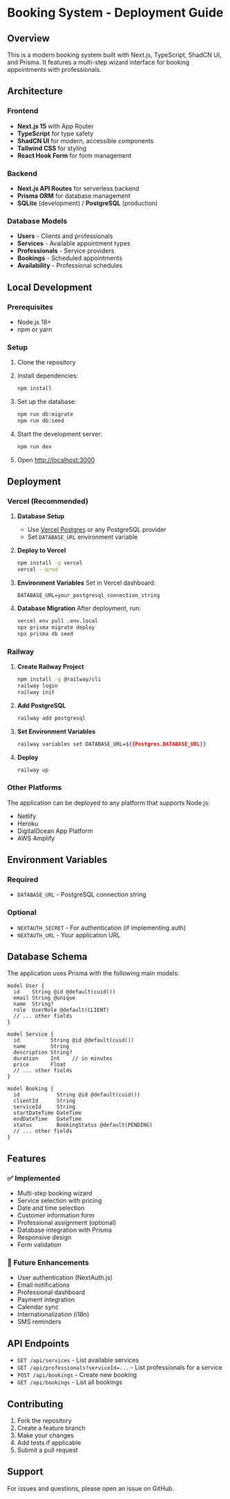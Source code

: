 # Booking System - Deployment Guide

## Overview

This is a modern booking system built with Next.js, TypeScript, ShadCN UI, and Prisma. It features a multi-step wizard interface for booking appointments with professionals.

## Architecture

### Frontend
- **Next.js 15** with App Router
- **TypeScript** for type safety
- **ShadCN UI** for modern, accessible components
- **Tailwind CSS** for styling
- **React Hook Form** for form management

### Backend
- **Next.js API Routes** for serverless backend
- **Prisma ORM** for database management
- **SQLite** (development) / **PostgreSQL** (production)

### Database Models
- **Users** - Clients and professionals
- **Services** - Available appointment types
- **Professionals** - Service providers
- **Bookings** - Scheduled appointments
- **Availability** - Professional schedules

## Local Development

### Prerequisites
- Node.js 18+ 
- npm or yarn

### Setup
1. Clone the repository
2. Install dependencies:
   ```bash
   npm install
   ```

3. Set up the database:
   ```bash
   npm run db:migrate
   npm run db:seed
   ```

4. Start the development server:
   ```bash
   npm run dev
   ```

5. Open [http://localhost:3000](http://localhost:3000)

## Deployment

### Vercel (Recommended)

1. **Database Setup**
   - Use [Vercel Postgres](https://vercel.com/storage/postgres) or any PostgreSQL provider
   - Set `DATABASE_URL` environment variable

2. **Deploy to Vercel**
   ```bash
   npm install -g vercel
   vercel --prod
   ```

3. **Environment Variables**
   Set in Vercel dashboard:
   ```
   DATABASE_URL=your_postgresql_connection_string
   ```

4. **Database Migration**
   After deployment, run:
   ```bash
   vercel env pull .env.local
   npx prisma migrate deploy
   npx prisma db seed
   ```

### Railway

1. **Create Railway Project**
   ```bash
   npm install -g @railway/cli
   railway login
   railway init
   ```

2. **Add PostgreSQL**
   ```bash
   railway add postgresql
   ```

3. **Set Environment Variables**
   ```bash
   railway variables set DATABASE_URL=${{Postgres.DATABASE_URL}}
   ```

4. **Deploy**
   ```bash
   railway up
   ```

### Other Platforms

The application can be deployed to any platform that supports Node.js:
- Netlify
- Heroku
- DigitalOcean App Platform
- AWS Amplify

## Environment Variables

### Required
- `DATABASE_URL` - PostgreSQL connection string

### Optional
- `NEXTAUTH_SECRET` - For authentication (if implementing auth)
- `NEXTAUTH_URL` - Your application URL

## Database Schema

The application uses Prisma with the following main models:

```prisma
model User {
  id    String @id @default(cuid())
  email String @unique
  name  String?
  role  UserRole @default(CLIENT)
  // ... other fields
}

model Service {
  id          String @id @default(cuid())
  name        String
  description String?
  duration    Int    // in minutes
  price       Float
  // ... other fields
}

model Booking {
  id            String @id @default(cuid())
  clientId      String
  serviceId     String
  startDateTime DateTime
  endDateTime   DateTime
  status        BookingStatus @default(PENDING)
  // ... other fields
}
```

## Features

### ✅ Implemented
- Multi-step booking wizard
- Service selection with pricing
- Date and time selection
- Customer information form
- Professional assignment (optional)
- Database integration with Prisma
- Responsive design
- Form validation

### 🚧 Future Enhancements
- User authentication (NextAuth.js)
- Email notifications
- Professional dashboard
- Payment integration
- Calendar sync
- Internationalization (i18n)
- SMS reminders

## API Endpoints

- `GET /api/services` - List available services
- `GET /api/professionals?serviceId=...` - List professionals for a service
- `POST /api/bookings` - Create new booking
- `GET /api/bookings` - List all bookings

## Contributing

1. Fork the repository
2. Create a feature branch
3. Make your changes
4. Add tests if applicable
5. Submit a pull request

## Support

For issues and questions, please open an issue on GitHub.